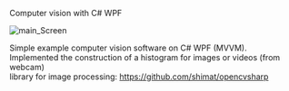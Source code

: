 Computer vision with C# WPF

![main_Screen](https://github.com/Tessecrack/ComputerVisionWPFOpenCV/blob/master/ImageEcoLab/screenshots/screen.png)

Simple example computer vision software on C# WPF (MVVM).  
Implemented the construction of a histogram for images or videos (from webcam)  
library for image processing: https://github.com/shimat/opencvsharp
